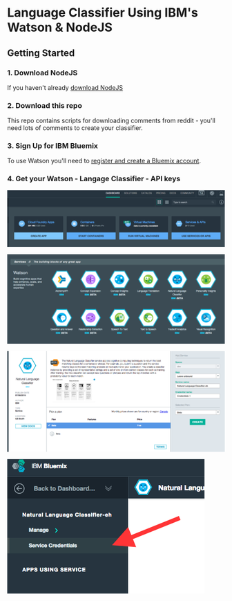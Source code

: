 # Language Classifier Using IBM's Watson & NodeJS


## Getting Started

### 1. Download NodeJS

If you haven't already [download NodeJS](https://nodejs.org/)

### 2. Download this repo

This repo contains scripts for downloading comments from reddit - you'll need lots of comments to create your classifier.

### 3. Sign Up for IBM Bluemix

To use Watson you'll need to [register and create a Bluemix account](https://console.ng.bluemix.net/registration/).

### 4. Get your Watson - Langage Classifier - API keys

![Use Service](/screen-shots/1-use-service.png)

![Add Service](/screen-shots/2-add-service.png)

![Create Credential](/screen-shots/3-create-credentials.png)

![View Credentials](/screen-shots/4-view-credentials.png)